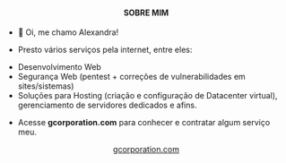 <h4 align="center">SOBRE MIM</h1>

- 👋 Oi, me chamo Alexandra!


- Presto vários serviços pela internet, entre eles: 
<ul>
  <li>Desenvolvimento Web</li>
  <li>Segurança Web (pentest + correções de vulnerabilidades em sites/sistemas)</li>
  <li>Soluções para Hosting (criação e configuração de Datacenter virtual), gerenciamento de servidores dedicados e afins.</li>
</ul>

- Acesse <b>gcorporation.com</b> para conhecer e contratar algum serviço meu.
<!---
alexandra-idc/alexandra-idc is a ✨ special ✨ repository because its `README.md` (this file) appears on your GitHub profile.
You can click the Preview link to take a look at your changes.
--->

<p align="center"><a href="https://pt-br.reactjs.org/">gcorporation.com</a></p>

